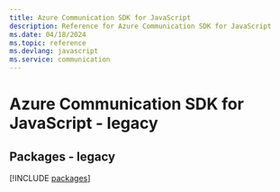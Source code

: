 ```yaml
---
title: Azure Communication SDK for JavaScript
description: Reference for Azure Communication SDK for JavaScript
ms.date: 04/18/2024
ms.topic: reference
ms.devlang: javascript
ms.service: communication
---
```

# Azure Communication SDK for JavaScript - legacy
## Packages - legacy
[!INCLUDE [packages](communication-index.md)]